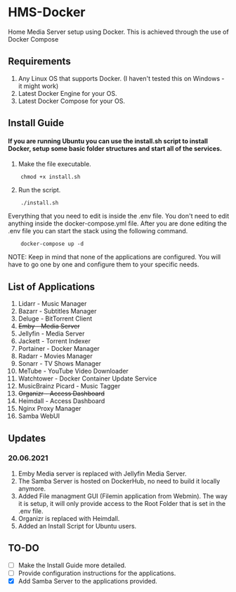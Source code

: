 # HMS-Docker
Home Media Server setup using Docker.
This is achieved through the use of Docker Compose

## Requirements
1. Any Linux OS that supports Docker. (I haven't tested this on Windows - it might work)
2. Latest Docker Engine for your OS.
3. Latest Docker Compose for your OS.

## Install Guide
#### If you are running Ubuntu you can use the install.sh script to install Docker, setup some basic folder structures and start all of the services.
1. Make the file executable.
```console
    chmod +x install.sh
```

2. Run the script.
```console
    ./install.sh
``` 

Everything that you need to edit is inside the .env file. You don't need to edit anything inside the docker-compose.yml file.
After you are done editing the .env file you can start the stack using the following command.
```console
    docker-compose up -d
```
    
NOTE: Keep in mind that none of the applications are configured. You will have to go one by one and configure them to your specific needs.

## List of Applications
1. Lidarr - Music Manager
2. Bazarr - Subtitles Manager
3. Deluge - BitTorrent Client
4. ~~Emby - Media Server~~
4. Jellyfin - Media Server
5. Jackett - Torrent Indexer
6. Portainer - Docker Manager
7. Radarr - Movies Manager
8. Sonarr - TV Shows Manager
9. MeTube - YouTube Video Downloader
10. Watchtower - Docker Container Update Service
11. MusicBrainz Picard - Music Tagger
12. ~~Organizr - Access Dashboard~~
12. Heimdall - Access Dashboard
13. Nginx Proxy Manager
14. Samba WebUI

## Updates
### 20.06.2021
1. Emby Media server is replaced with Jellyfin Media Server.
2. The Samba Server is hosted on DockerHub, no need to build it locally anymore.
3. Added File managment GUI (Filemin application from Webmin). The way it is setup, it will only provide access to the Root Folder that is set in the .env file.
4. Organizr is replaced with Heimdall.
5. Added an Install Script for Ubuntu users.

## TO-DO
- [ ] Make the Install Guide more detailed.
- [ ] Provide configuration instructions for the applications.
- [x] Add Samba Server to the applications provided.
